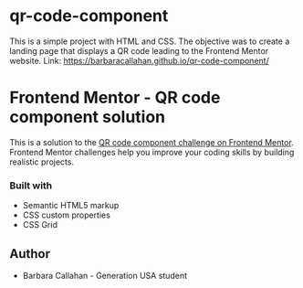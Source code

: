 # qr-code-component
This is a simple project with HTML and CSS. The objective was to create a landing page that displays a QR code leading to the Frontend Mentor website. Link: https://barbaracallahan.github.io/qr-code-component/

# Frontend Mentor - QR code component solution

This is a solution to the [QR code component challenge on Frontend Mentor](https://www.frontendmentor.io/challenges/qr-code-component-iux_sIO_H). Frontend Mentor challenges help you improve your coding skills by building realistic projects. 

### Built with

- Semantic HTML5 markup
- CSS custom properties
- CSS Grid


## Author

- Barbara Callahan - Generation USA student
